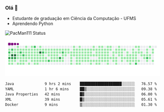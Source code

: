 ### Olá 👋

- Estudante de graduação em Ciência da Computação - UFMS
- Aprendendo Python

![PacMan111 Status](https://github-readme-stats.vercel.app/api?username=pacman111&show_icons=true&theme=gruvbox)
<!--[![Top Linguagens](https://github-readme-stats.vercel.app/api/top-langs/?username=pacman111&layout=compact)](https://github.com/anuraghazra/github-readme-stats) 
-->

![snake gif](https://github.com/PacMan111/PacMan111/blob/output/github-contribution-grid-snake.gif)

<!--START_SECTION:waka-->

```txt
Java              9 hrs 2 mins    ███████████████████░░░░░░   76.57 %
YAML              1 hr 6 mins     ██▒░░░░░░░░░░░░░░░░░░░░░░   09.38 %
Java Properties   42 mins         █▓░░░░░░░░░░░░░░░░░░░░░░░   06.00 %
XML               39 mins         █▒░░░░░░░░░░░░░░░░░░░░░░░   05.61 %
Docker            9 mins          ▒░░░░░░░░░░░░░░░░░░░░░░░░   01.30 %
```

<!--END_SECTION:waka-->
